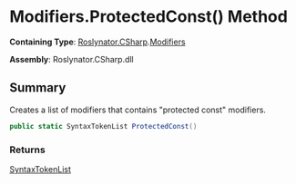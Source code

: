# Modifiers\.ProtectedConst\(\) Method

**Containing Type**: [Roslynator.CSharp](../../README.md)\.[Modifiers](../README.md)

**Assembly**: Roslynator\.CSharp\.dll

## Summary

Creates a list of modifiers that contains "protected const" modifiers\.

```csharp
public static SyntaxTokenList ProtectedConst()
```

### Returns

[SyntaxTokenList](https://docs.microsoft.com/en-us/dotnet/api/microsoft.codeanalysis.syntaxtokenlist)

